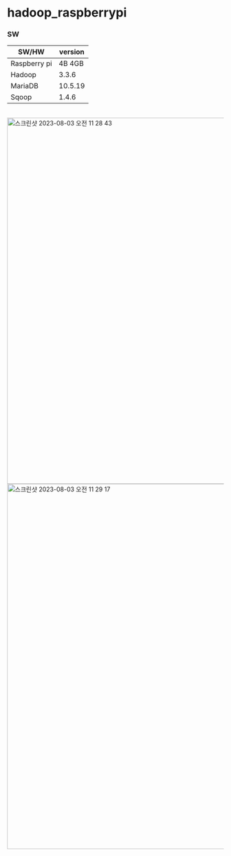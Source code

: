 # hadoop_raspberrypi

### SW
|SW/HW|version|
|---|---|
|Raspberry pi|4B 4GB|
|Hadoop|3.3.6|
|MariaDB|10.5.19|
|Sqoop|1.4.6|

</br>

<img width="850" alt="스크린샷 2023-08-03 오전 11 28 43" src="https://github.com/bokyung124/hadoop_raspberrypi/assets/53086873/1c3c4c96-0825-43ee-9b0e-8c43ce204713">

<img width="848" alt="스크린샷 2023-08-03 오전 11 29 17" src="https://github.com/bokyung124/hadoop_raspberrypi/assets/53086873/afeaac1d-ded9-49a7-b3d1-db51eee1e1b0">
